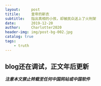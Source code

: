 ```yaml
---
layout:     post
titile:     皇帝的新衣
subtitle:   指出真相的小孩，却被民众送上了火刑架
date:       2019-12-20
author:     Charlotter2020
header-img: img/post-bg-002.jpg
catalog: true
tags:
    - truth
---
```


## blog还在调试，正文年后更新


***注意本文禁止转载至任何中国网站或中国软件***